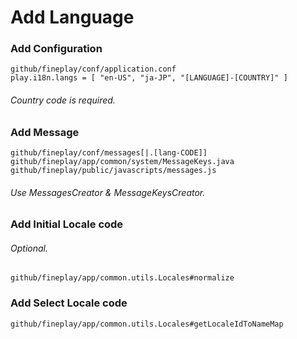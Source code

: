 Add Language
=======

### Add Configuration ###

	github/fineplay/conf/application.conf
	play.i18n.langs = [ "en-US", "ja-JP", "[LANGUAGE]-[COUNTRY]" ]

###### Country code is required.

### Add Message ###

	github/fineplay/conf/messages[|.[lang-CODE]]
	github/fineplay/app/common/system/MessageKeys.java
	github/fineplay/public/javascripts/messages.js

###### Use MessagesCreator & MessageKeysCreator.

### Add Initial Locale code ###
###### Optional.

	github/fineplay/app/common.utils.Locales#normalize

### Add Select Locale code ###

	github/fineplay/app/common.utils.Locales#getLocaleIdToNameMap
